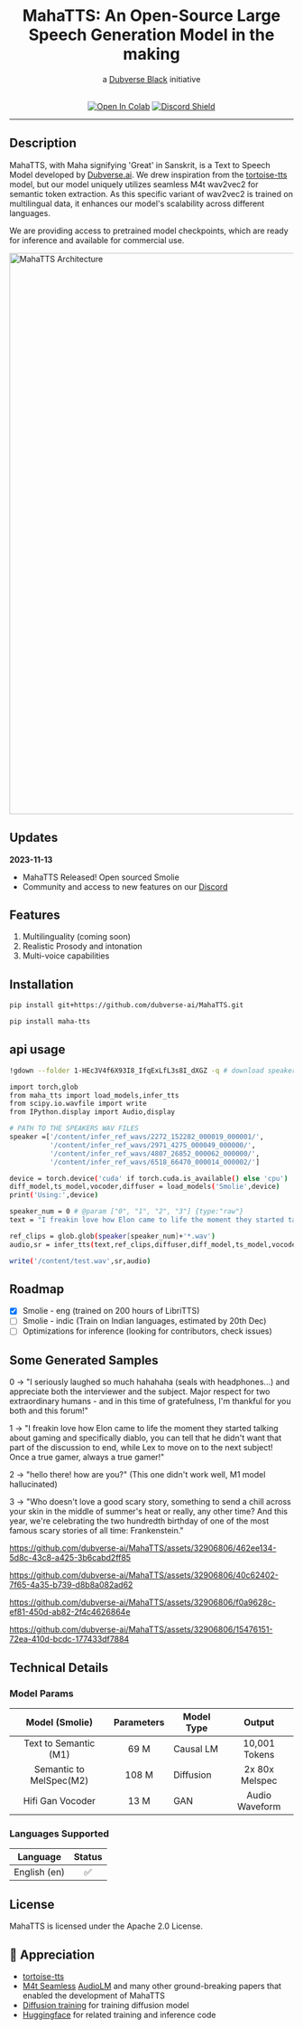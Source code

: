 <div align="center">

<h1>MahaTTS: An Open-Source Large Speech Generation Model in the making</h1>
a <a href = "https://black.dubverse.ai">Dubverse Black</a> initiative <br> <br>

[![Open In Colab](https://colab.research.google.com/assets/colab-badge.svg)](https://colab.research.google.com/drive/1-eOQqznKWwAfMdusJ_LDtDhjIyAlSMrG?usp=sharing)
[![Discord Shield](https://discordapp.com/api/guilds/1162007551987171410/widget.png?style=shield)](https://discord.gg/4VGnrgpBN)
</div>

------

## Description

MahaTTS, with Maha signifying 'Great' in Sanskrit, is a Text to Speech Model developed by [Dubverse.ai](https://dubverse.ai). We drew inspiration from the [tortoise-tts](https://github.com/neonbjb/tortoise-tts) model, but our model uniquely utilizes seamless M4t wav2vec2 for semantic token extraction. As this specific variant of wav2vec2 is trained on multilingual data, it enhances our model's scalability across different languages.

We are providing access to pretrained model checkpoints, which are ready for inference and available for commercial use.

<img width="993" alt="MahaTTS Architecture" src="https://github.com/dubverse-ai/MahaTTS/assets/32906806/7429d3b6-3f19-4bd8-9005-ff9e16a698f8">

## Updates

**2023-11-13**

- MahaTTS Released! Open sourced Smolie
- Community and access to new features on our [Discord](https://discord.gg/uFPrzBqyF2)

## Features

1. Multilinguality (coming soon)
2. Realistic Prosody and intonation
3. Multi-voice capabilities

## Installation

```bash
pip install git+https://github.com/dubverse-ai/MahaTTS.git
```

```bash
pip install maha-tts
```

## api usage

```bash
!gdown --folder 1-HEc3V4f6X93I8_IfqExLfL3s8I_dXGZ -q # download speakers ref files

import torch,glob
from maha_tts import load_models,infer_tts
from scipy.io.wavfile import write
from IPython.display import Audio,display

# PATH TO THE SPEAKERS WAV FILES
speaker =['/content/infer_ref_wavs/2272_152282_000019_000001/',
          '/content/infer_ref_wavs/2971_4275_000049_000000/',
          '/content/infer_ref_wavs/4807_26852_000062_000000/',
          '/content/infer_ref_wavs/6518_66470_000014_000002/']

device = torch.device('cuda' if torch.cuda.is_available() else 'cpu')
diff_model,ts_model,vocoder,diffuser = load_models('Smolie',device)
print('Using:',device)

speaker_num = 0 # @param ["0", "1", "2", "3"] {type:"raw"}
text = "I freakin love how Elon came to life the moment they started talking about gaming and specifically diablo, you can tell that he didn't want that part of the discussion to end, while Lex to move on to the next subject! Once a true gamer, always a true gamer!" # @param {type:"string"}

ref_clips = glob.glob(speaker[speaker_num]+'*.wav')
audio,sr = infer_tts(text,ref_clips,diffuser,diff_model,ts_model,vocoder)

write('/content/test.wav',sr,audio)
```
## Roadmap
- [x] Smolie - eng (trained on 200 hours of LibriTTS)
- [ ] Smolie - indic (Train on Indian languages, estimated by 20th Dec)
- [ ] Optimizations for inference (looking for contributors, check issues)

## Some Generated Samples
0 -> "I seriously laughed so much hahahaha (seals with headphones...) and appreciate both the interviewer and the subject. Major respect for two extraordinary humans - and in this time of gratefulness, I'm thankful for you both and this forum!"

1 -> "I freakin love how Elon came to life the moment they started talking about gaming and specifically diablo, you can tell that he didn't want that part of the discussion to end, while Lex to move on to the next subject! Once a true gamer, always a true gamer!"

2 -> "hello there! how are you?" (This one didn't work well, M1 model hallucinated)

3 -> "Who doesn't love a good scary story, something to send a chill across your skin in the middle of summer's heat or really, any other time? And this year, we're celebrating the two hundredth birthday of one of the most famous scary stories of all time: Frankenstein."



https://github.com/dubverse-ai/MahaTTS/assets/32906806/462ee134-5d8c-43c8-a425-3b6cabd2ff85




https://github.com/dubverse-ai/MahaTTS/assets/32906806/40c62402-7f65-4a35-b739-d8b8a082ad62



https://github.com/dubverse-ai/MahaTTS/assets/32906806/f0a9628c-ef81-450d-ab82-2f4c4626864e



https://github.com/dubverse-ai/MahaTTS/assets/32906806/15476151-72ea-410d-bcdc-177433df7884


## Technical Details

### Model Params
|      Model (Smolie)       | Parameters | Model Type |       Output      |  
|:-------------------------:|:----------:|------------|:-----------------:|
|   Text to Semantic (M1)   |    69 M    | Causal LM  |   10,001 Tokens   |
|  Semantic to MelSpec(M2)  |    108 M   | Diffusion  |   2x 80x Melspec  |
|      Hifi Gan Vocoder     |    13 M    |    GAN     |   Audio Waveform  |

### Languages Supported
| Language | Status |
| --- | :---: |
| English (en) | ✅ |

## License

MahaTTS is licensed under the Apache 2.0 License. 

## 🙏 Appreciation

- [tortoise-tts](https://github.com/neonbjb/tortoise-tts)
- [M4t Seamless](https://github.com/facebookresearch/seamless_communication) [AudioLM](https://arxiv.org/abs/2209.03143) and many other ground-breaking papers that enabled the development of MahaTTS
- [Diffusion training](https://github.com/openai/guided-diffusion) for training diffusion model
- [Huggingface](https://huggingface.co/docs/transformers/index) for related training and inference code
